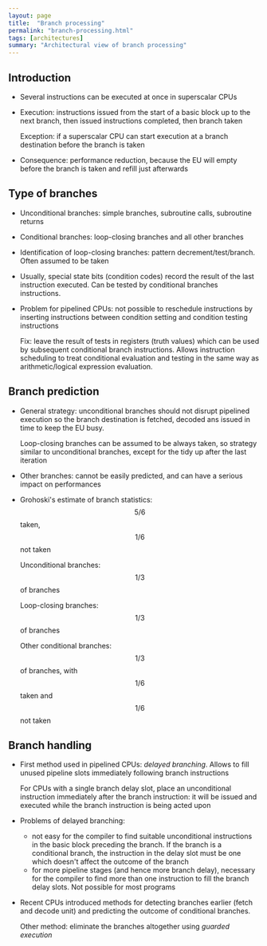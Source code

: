 ```yaml
---
layout: page
title:  "Branch processing"
permalink: "branch-processing.html"
tags: [architectures]
summary: "Architectural view of branch processing"
---
```


## Introduction
* Several instructions can be executed at once in superscalar CPUs
* Execution: instructions issued from the start of a basic block up to the next
  branch, then issued instructions completed, then branch taken

  Exception: if a superscalar CPU can start execution at a branch destination
  before the branch is taken
* Consequence: performance reduction, because the EU will empty before the
  branch is taken and refill just afterwards

## Type of branches
* Unconditional branches: simple branches, subroutine calls, subroutine returns
* Conditional branches: loop-closing branches and all other branches
* Identification of loop-closing branches: pattern decrement/test/branch. Often
  assumed to be taken
* Usually, special state bits (condition codes) record the result of the last
  instruction executed. Can be tested by conditional branches instructions.
* Problem for pipelined CPUs: not possible to reschedule instructions by
  inserting instructions between condition setting and condition testing
  instructions

  Fix: leave the result of tests in registers (truth values) which can be used
  by subsequent conditional branch instructions. Allows instruction scheduling
  to treat conditional evaluation and testing in the same way as
  arithmetic/logical expression evaluation.

## Branch prediction
* General strategy: unconditional branches should not disrupt pipelined
  execution so the branch destination is fetched, decoded ans issued in time to
  keep the EU busy.

  Loop-closing branches can be assumed to be always taken, so strategy similar
  to unconditional branches, except for the tidy up after the last iteration
* Other branches: cannot be easily predicted, and can have a serious impact on
  performances
* Grohoski's estimate of branch statistics: $$5/6$$ taken, $$1/6$$ not taken

  Unconditional branches: $$1/3$$ of branches

  Loop-closing branches: $$1/3$$ of branches

  Other conditional branches: $$1/3$$ of branches, with $$1/6$$ taken and
  $$1/6$$ not taken

## Branch handling
* First method used in pipelined CPUs: *delayed branching*. Allows to fill unused
  pipeline slots immediately following branch instructions

  For CPUs with a single branch delay slot, place an unconditional instruction
  immediately after the branch instruction: it will be issued and executed while
  the branch instruction is being acted upon
* Problems of delayed branching:
  - not easy for the compiler to find suitable unconditional instructions in the
    basic block preceding the branch. If the branch is a conditional branch,
    the instruction in the delay slot must be one which doesn't affect the
    outcome of the branch
  - for more pipeline stages (and hence more branch delay), necessary for the
    compiler to find more than one instruction to fill the branch delay slots.
    Not possible for most programs
* Recent CPUs introduced methods for detecting branches earlier (fetch and
  decode unit) and predicting the outcome of conditional branches.

  Other method: eliminate the branches altogether using *guarded execution*
